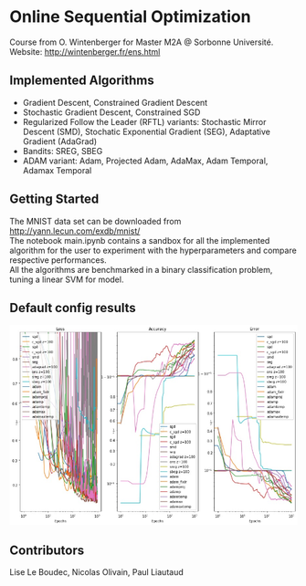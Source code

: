 # Online Sequential Optimization

Course from O. Wintenberger for Master M2A @ Sorbonne Université.   
Website: http://wintenberger.fr/ens.html

## Implemented Algorithms
- Gradient Descent, Constrained Gradient Descent 
- Stochastic Gradient Descent, Constrained SGD
- Regularized Follow the Leader (RFTL) variants: Stochastic Mirror Descent (SMD), Stochatic Exponential Gradient (SEG), Adaptative Gradient (AdaGrad)
- Bandits: SREG, SBEG
- ADAM variant: Adam, Projected Adam, AdaMax, Adam Temporal, Adamax Temporal

## Getting Started
The MNIST data set can be downloaded from http://yann.lecun.com/exdb/mnist/  
The notebook main.ipynb contains a sandbox for all the implemented algorithm for the user to experiment with the hyperparameters and compare respective performances.  
All the algorithms are benchmarked in a binary classification problem, tuning a linear SVM for model.

## Default config results

![](figs/curves.jpg)

## Contributors
Lise Le Boudec, Nicolas Olivain, Paul Liautaud
